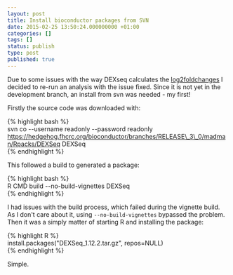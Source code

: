 ```yaml
---
layout: post
title: Install bioconductor packages from SVN
date: 2015-02-25 13:50:24.000000000 +01:00
categories: []
tags: []
status: publish
type: post
published: true
---
```


Due to some issues with the way DEXseq calculates the [log2foldchanges][0] I decided to re-run an analysis with the issue fixed. Since it is not yet in the development branch, an install from svn was needed  - my first!

Firstly the source code was downloaded with:

{% highlight bash %}  
svn co --username readonly --password readonly https://hedgehog.fhcrc.org/bioconductor/branches/RELEASE\_3\_0/madman/Rpacks/DEXSeq DEXSeq  
{% endhighlight %}

This followed a build to generated a package:

{% highlight bash %}  
R CMD build --no-build-vignettes DEXSeq  
{% endhighlight %}

I had issues with the build process, which failed during the vignette build. As I don't care about it, using `--no-build-vignettes` bypassed the problem. Then it was a simply matter of starting R and installing the package:

{% highlight R %}  
install.packages("DEXSeq\_1.12.2.tar.gz", repos=NULL)  
{% endhighlight %}

Simple.

[0]: https://support.bioconductor.org/p/64997/
